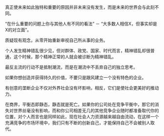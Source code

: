 真正使未来如此独特和重要的原因并非未来没有发生，而是未来的世界会与此刻不同。

“在什么重要的问题上你与其他人有不同的看法” － “大多数人相信X，但事实却是X的对立面”。

质疑现有观念，从零开始重新审视自己所从事的业务。

个人发生精神错乱很少见，但对群体、政党、国家、时代而言，精神错乱却很普通，这个时候，那个精神正常的人就会被诊断为精神错乱。

最反主流的行动不是抵制潮流，而是在潮流中不丢弃自己的独立思考。

如果你想创造并获得持久的价值，不要只是跟风建立一个没有特色的企业。

有创意的垄断企业不仅对外界社会没有坏影响，相反，它们是使社会更美好的推动力。

在商界，平衡态即静态，静态就是死亡。如果你的公司处在竞争平衡中，那它的消失对世界丝毫没有影响，而和你公司相差无几的其他竞争企业随时都准备取代你的位置，对个人而言也是同样如此，现在社会人力资源越来越自由流动，在这样一个充满竞争的市场环境中，我们只有不断的创新自己，才能保持自己不会被别人取代。

